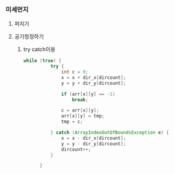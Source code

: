 ### 미세먼지

1. 퍼지기

2. 공기청정하기

   1. try catch이용

      ```java
      while (true) {
      			try {
      				int c = 0;
      				x = x + dir_x[dircount];
      				y = y + dir_y[dircount];
      
      				if (arr[x][y] == -1)
      					break;
      
      				c = arr[x][y];
      				arr[x][y] = tmp;
      				tmp = c;
      
      			} catch (ArrayIndexOutOfBoundsException e) {
      				x = x - dir_x[dircount];
      				y = y - dir_y[dircount];
      				dircount++;
      			}
      
      		}
      ```

      